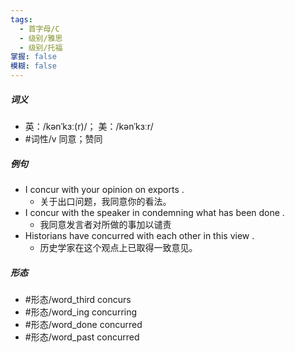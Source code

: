 ```yaml
---
tags:
  - 首字母/C
  - 级别/雅思
  - 级别/托福
掌握: false
模糊: false
---
```

##### 词义
- 英：/kənˈkɜː(r)/； 美：/kənˈkɜːr/
- #词性/v  同意；赞同
##### 例句
- I concur with your opinion on exports .
	- 关于出口问题，我同意你的看法。
- I concur with the speaker in condemning what has been done .
	- 我同意发言者对所做的事加以谴责
- Historians have concurred with each other in this view .
	- 历史学家在这个观点上已取得一致意见。
##### 形态
- #形态/word_third concurs
- #形态/word_ing concurring
- #形态/word_done concurred
- #形态/word_past concurred
